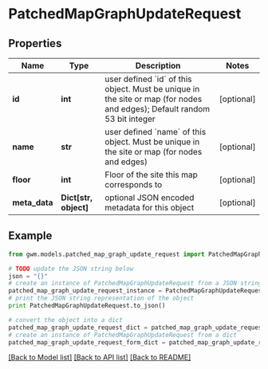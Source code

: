 # PatchedMapGraphUpdateRequest


## Properties
Name | Type | Description | Notes
------------ | ------------- | ------------- | -------------
**id** | **int** | user defined &#x60;id&#x60; of this object. Must be unique in the site or map (for nodes and edges); Default random 53 bit integer | [optional] 
**name** | **str** | user defined &#x60;name&#x60; of this object. Must be unique in the site or map (for nodes and edges) | [optional] 
**floor** | **int** | Floor of the site this map corresponds to | [optional] 
**meta_data** | **Dict[str, object]** | optional JSON encoded metadata for this object | [optional] 

## Example

```python
from gwm.models.patched_map_graph_update_request import PatchedMapGraphUpdateRequest

# TODO update the JSON string below
json = "{}"
# create an instance of PatchedMapGraphUpdateRequest from a JSON string
patched_map_graph_update_request_instance = PatchedMapGraphUpdateRequest.from_json(json)
# print the JSON string representation of the object
print PatchedMapGraphUpdateRequest.to_json()

# convert the object into a dict
patched_map_graph_update_request_dict = patched_map_graph_update_request_instance.to_dict()
# create an instance of PatchedMapGraphUpdateRequest from a dict
patched_map_graph_update_request_form_dict = patched_map_graph_update_request.from_dict(patched_map_graph_update_request_dict)
```
[[Back to Model list]](../README.md#documentation-for-models) [[Back to API list]](../README.md#documentation-for-api-endpoints) [[Back to README]](../README.md)


